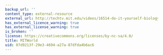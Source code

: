 ```yaml
---
backup_url: ''
content_type: external-resource
external_url: http://techtv.mit.edu/videos/16514-do-it-yourself-biology
has_external_licence_warning: true
has_external_license_warning: true
is_broken: ''
license: https://creativecommons.org/licenses/by-nc-sa/4.0/
title: MITWorld
uid: 07d9213f-29e3-4694-a27a-87dfda4b6ac6
---
```

